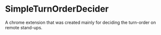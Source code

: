 # SimpleTurnOrderDecider
A chrome extension that was created mainly for deciding the turn-order on remote stand-ups.
